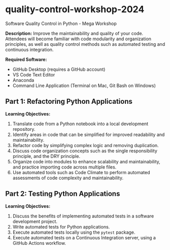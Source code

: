 # quality-control-workshop-2024

Software Quality Control in Python - Mega Workshop

**Description:** Improve the maintainability and quality of your code. Attendees will become familiar with code modularity and organization principles, as well as quality control methods such as automated testing and continuous integration.

**Required Software:**
+ GitHub Desktop (requires a GitHub account)
+ VS Code Text Editor
+ Anaconda
+ Command Line Application (Terminal on Mac, Git Bash on Windows)

## Part 1: Refactoring Python Applications

**Learning Objectives:**
1. Translate code from a Python notebook into a local development repository.
2. Identify areas in code that can be simplified for improved readability and maintainability.
3. Refactor code by simplifying complex logic and removing duplication.
4. Discuss code organization concepts such as the single responsibility principle, and the DRY principle.
5. Organize code into modules to enhance scalability and maintainability, and practice importing code across multiple files.
6. Use automated tools such as Code Climate to perform automated assessments of code complexity and maintainability.

## Part 2: Testing Python Applications

**Learning Objectives:**
1. Discuss the benefits of implementing automated tests in a software development project.
2. Write automated tests for Python applications.
3. Execute automated tests locally using the `pytest` package.
4. Execute automated tests on a Continuous Integration server, using a GitHub Actions workflow.
